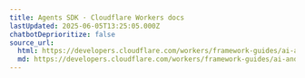 ```yaml
---
title: Agents SDK · Cloudflare Workers docs
lastUpdated: 2025-06-05T13:25:05.000Z
chatbotDeprioritize: false
source_url:
  html: https://developers.cloudflare.com/workers/framework-guides/ai-and-agents/agents-sdk/
  md: https://developers.cloudflare.com/workers/framework-guides/ai-and-agents/agents-sdk/index.md
---
```


